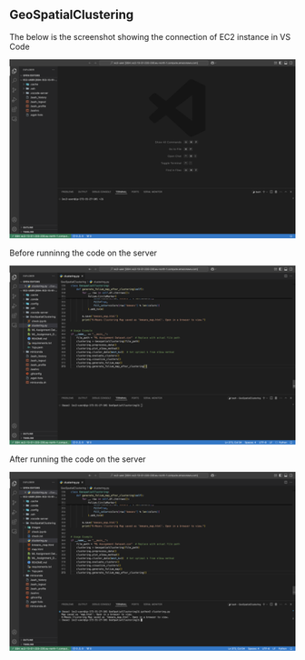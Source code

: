 <h2>GeoSpatialClustering</h2>

<p>The below is the screenshot showing the connection of EC2 instance in VS Code</p>
<img src="images_readme/ec2instance.png" alt="EC2 Connection" width="800">

<p>Before runninng the code on the server</p>
<img src="images_readme/image.png" alt="Before Execution" width="800">

<p>After running the code on the server</p>
<img src="images_readme/image-1.png" alt="After Execution" width="800">

